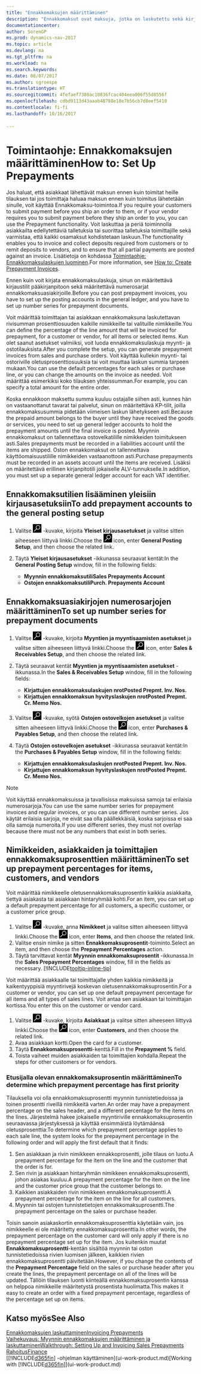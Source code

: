 ```yaml
---
title: "Ennakkomaksujen määrittäminen"
description: "Ennakkomaksut ovat maksuja, jotka on laskutettu sekä kirjattu myynti- tai ostoennakkomaksun tilaukseen ennen lopullista laskutusta. Esimerkiksi ennen tilattujen nimikkeiden valmistamista voidaan edellyttää talletuksen tekemistä, tai ennen nimikkeiden toimittamista asiakkaalle voidaan edellyttää maksun suorittamista. Ennakkomaksutoimintojen avulla voit laskuttaa ja kerätä asiakkailta edellytettyjä talletuksia tai suorittaa talletuksia toimittajille. Näin voit varmistaa, että kaikki maksut kohdistetaan laskuun."
documentationcenter: 
author: SorenGP
ms.prod: dynamics-nav-2017
ms.topic: article
ms.devlang: na
ms.tgt_pltfrm: na
ms.workload: na
ms.search.keywords: 
ms.date: 08/07/2017
ms.author: sgroespe
ms.translationtype: HT
ms.sourcegitcommit: 4fefaef7380ac10836fcac404eea006f55d8556f
ms.openlocfilehash: cdbd9113d43aaab48788e18e7b56cb7d8eef5410
ms.contentlocale: fi-fi
ms.lasthandoff: 10/16/2017

---
```

# <a name="how-to-set-up-prepayments"></a><span data-ttu-id="3b26d-106">Toimintaohje: Ennakkomaksujen määrittäminen</span><span class="sxs-lookup"><span data-stu-id="3b26d-106">How to: Set Up Prepayments</span></span>
<span data-ttu-id="3b26d-107">Jos haluat, että asiakkaat lähettävät maksun ennen kuin toimitat heille tilauksen tai jos toimittaja haluaa maksun ennen kuin toimitus lähetetään sinulle, voit käyttää Ennakkomaksu-toimintoa.</span><span class="sxs-lookup"><span data-stu-id="3b26d-107">If you require your customers to submit payment before you ship an order to them, or if your vendor requires you to submit payment before they ship an order to you, you can use the Prepayment functionality.</span></span> <span data-ttu-id="3b26d-108">Voit laskuttaa ja periä toiminnolla asiakkailta edellytettäviä talletuksia tai suorittaa talletuksia toimittajille sekä varmistaa, että kaikki osamaksut kohdistetaan laskuun.</span><span class="sxs-lookup"><span data-stu-id="3b26d-108">The functionality enables you to invoice and collect deposits required from customers or to remit deposits to vendors, and to ensure that all partial payments are posted against an invoice.</span></span> <span data-ttu-id="3b26d-109">Lisätietoja on kohdassa [Toimintaohje: Ennakkomaksulaskujen luominen](finance-how-to-create-prepayment-invoices.md).</span><span class="sxs-lookup"><span data-stu-id="3b26d-109">For more information, see [How to: Create Prepayment Invoices](finance-how-to-create-prepayment-invoices.md).</span></span>

<span data-ttu-id="3b26d-110">Ennen kuin voit kirjata ennakkomaksulaskuja, sinun on määritettävä kirjaustilit pääkirjanpitoon sekä määritettävä numerosarjat ennakkomaksuasiakirjoille.</span><span class="sxs-lookup"><span data-stu-id="3b26d-110">Before you can post prepayment invoices, you have to set up the posting accounts in the general ledger, and you have to set up number series for prepayment documents.</span></span>  

<span data-ttu-id="3b26d-111">Voit määrittää toimittajan tai asiakkaan ennakkomaksuna laskutettavan rivisumman prosenttiosuuden kaikille nimikkeille tai valituille nimikkeille.</span><span class="sxs-lookup"><span data-stu-id="3b26d-111">You can define the percentage of the line amount that will be invoiced for prepayment, for a customer or vendor, for all items or selected items.</span></span> <span data-ttu-id="3b26d-112">Kun olet saanut asetukset valmiiksi, voit luoda ennakkomaksulaskuja myynti- ja ostotilauksista.</span><span class="sxs-lookup"><span data-stu-id="3b26d-112">After you complete the setup, you can generate prepayment invoices from sales and purchase orders.</span></span> <span data-ttu-id="3b26d-113">Voit käyttää kullekin myynti- tai ostoriville oletusprosenttiosuuksia tai voit muuttaa laskun summia tarpeen mukaan.</span><span class="sxs-lookup"><span data-stu-id="3b26d-113">You can use the default percentages for each sales or purchase line, or you can change the amounts on the invoice as needed.</span></span> <span data-ttu-id="3b26d-114">Voit määrittää esimerkiksi koko tilauksen yhteissumman.</span><span class="sxs-lookup"><span data-stu-id="3b26d-114">For example, you can specify a total amount for the entire order.</span></span>  

<span data-ttu-id="3b26d-115">Koska ennakkoon maksettu summa kuuluu ostajalle siihen asti, kunnes hän on vastaanottanut tavarat tai palvelut, sinun on määritettävä KP-tilit, joilla ennakkomaksusummia pidetään viimeisen laskun lähetykseen asti.</span><span class="sxs-lookup"><span data-stu-id="3b26d-115">Because the prepaid amount belongs to the buyer until they have received the goods or services, you need to set up general ledger accounts to hold the prepayment amounts until the final invoice is posted.</span></span> <span data-ttu-id="3b26d-116">Myynnin ennakkomaksut on tallennettava ostovelkatilille nimikkeiden toimitukseen asti.</span><span class="sxs-lookup"><span data-stu-id="3b26d-116">Sales prepayments must be recorded in a liabilities account until the items are shipped.</span></span> <span data-ttu-id="3b26d-117">Oston ennakkomaksut on tallennettava käyttöomaisuustilille nimikkeiden vastaanottoon asti.</span><span class="sxs-lookup"><span data-stu-id="3b26d-117">Purchase prepayments must be recorded in an assets account until the items are received.</span></span> <span data-ttu-id="3b26d-118">Lisäksi on määritettävä erillinen kirjanpitotili jokaiselle ALV-tunnukselle.</span><span class="sxs-lookup"><span data-stu-id="3b26d-118">In addition, you must set up a separate general ledger account for each VAT identifier.</span></span>

## <a name="to-add-prepayment-accounts-to-the-general-posting-setup"></a><span data-ttu-id="3b26d-119">Ennakkomaksutilien lisääminen yleisiin kirjausasetuksiin</span><span class="sxs-lookup"><span data-stu-id="3b26d-119">To add prepayment accounts to the general posting setup</span></span>  

1. <span data-ttu-id="3b26d-120">Valitse ![Etsi sivu tai raportti](media/ui-search/search_small.png "Etsi sivu tai raportti -kuvake") -kuvake, kirjoita **Yleiset kirjausasetukset** ja valitse sitten aiheeseen liittyvä linkki.</span><span class="sxs-lookup"><span data-stu-id="3b26d-120">Choose the ![Search for Page or Report](media/ui-search/search_small.png "Search for Page or Report icon") icon, enter **General Posting Setup**, and then choose the related link.</span></span>
2. <span data-ttu-id="3b26d-121">Täytä **Yleiset kirjausasetukset** -ikkunassa seuraavat kentät:</span><span class="sxs-lookup"><span data-stu-id="3b26d-121">In the **General Posting Setup** window, fill in the following fields:</span></span>  

    - <span data-ttu-id="3b26d-122">**Myynnin ennakkomaksutili**</span><span class="sxs-lookup"><span data-stu-id="3b26d-122">**Sales Prepayments Account**</span></span>  
    - <span data-ttu-id="3b26d-123">**Ostojen ennakkomaksutili**</span><span class="sxs-lookup"><span data-stu-id="3b26d-123">**Purch. Prepayments Account**</span></span>  

## <a name="to-set-up-number-series-for-prepayment-documents"></a><span data-ttu-id="3b26d-124">Ennakkomaksuasiakirjojen numerosarjojen määrittäminen</span><span class="sxs-lookup"><span data-stu-id="3b26d-124">To set up number series for prepayment documents</span></span>  

1. <span data-ttu-id="3b26d-125">Valitse ![Etsi sivu tai raportti](media/ui-search/search_small.png "Etsi sivu tai raportti -kuvake") -kuvake, kirjoita **Myyntien ja myyntisaamisten asetukset** ja valitse sitten aiheeseen liittyvä linkki.</span><span class="sxs-lookup"><span data-stu-id="3b26d-125">Choose the ![Search for Page or Report](media/ui-search/search_small.png "Search for Page or Report icon") icon, enter **Sales & Receivables Setup**, and then choose the related link.</span></span>
2. <span data-ttu-id="3b26d-126">Täytä seuraavat kentät **Myyntien ja myyntisaamisten asetukset** -ikkunassa.</span><span class="sxs-lookup"><span data-stu-id="3b26d-126">In the **Sales & Receivables Setup** window, fill in the following fields:</span></span>  

   - <span data-ttu-id="3b26d-127">**Kirjattujen ennakkomaksulaskujen nrot**</span><span class="sxs-lookup"><span data-stu-id="3b26d-127">**Posted Prepmt. Inv. Nos.**</span></span>
   - <span data-ttu-id="3b26d-128">**Kirjattujen ennakkomaksun hyvityslaskujen nrot**</span><span class="sxs-lookup"><span data-stu-id="3b26d-128">**Posted Prepmt. Cr. Memo Nos.**</span></span>

1. <span data-ttu-id="3b26d-129">Valitse ![Etsi sivu tai raportti](media/ui-search/search_small.png "Etsi sivu tai raportti -kuvake") -kuvake, syötä **Ostojen ostovelkojen asetukset** ja valitse sitten aiheeseen liittyvä linkki.</span><span class="sxs-lookup"><span data-stu-id="3b26d-129">Choose the ![Search for Page or Report](media/ui-search/search_small.png "Search for Page or Report icon") icon, enter **Purchases & Payables Setup**, and then choose the related link.</span></span>
2. <span data-ttu-id="3b26d-130">Täytä **Ostojen ostovelkojen asetukset** -ikkunassa seuraavat kentät:</span><span class="sxs-lookup"><span data-stu-id="3b26d-130">In the **Purchases & Payables Setup** window, fill in the following fields:</span></span>

    - <span data-ttu-id="3b26d-131">**Kirjattujen ennakkomaksulaskujen nrot**</span><span class="sxs-lookup"><span data-stu-id="3b26d-131">**Posted Prepmt. Inv. Nos.**</span></span>
    - <span data-ttu-id="3b26d-132">**Kirjattujen ennakkomaksun hyvityslaskujen nrot**</span><span class="sxs-lookup"><span data-stu-id="3b26d-132">**Posted Prepmt. Cr. Memo Nos.**</span></span>

> [!NOTE]  
>  <span data-ttu-id="3b26d-133">Voit käyttää ennakkomaksuissa ja tavallisissa maksuissa samoja tai erilaisia numerosarjoja.</span><span class="sxs-lookup"><span data-stu-id="3b26d-133">You can use the same number series for prepayment invoices and regular invoices, or you can use different number series.</span></span> <span data-ttu-id="3b26d-134">Jos käytät erilaisia sarjoja, ne eivät saa olla päällekkäisiä, koska sarjoissa ei saa olla samoja numeroita.</span><span class="sxs-lookup"><span data-stu-id="3b26d-134">If you use different series, they must not overlap because there must not be any numbers that exist in both series.</span></span>  

## <a name="to-set-up-prepayment-percentages-for-items-customers-and-vendors"></a><span data-ttu-id="3b26d-135">Nimikkeiden, asiakkaiden ja toimittajien ennakkomaksuprosenttien määrittäminen</span><span class="sxs-lookup"><span data-stu-id="3b26d-135">To set up prepayment percentages for items, customers, and vendors</span></span>  
<span data-ttu-id="3b26d-136">Voit määrittää nimikkeelle oletusennakkomaksuprosentin kaikkia asiakkaita, tiettyä asiakasta tai asiakkaan hintaryhmää kohti.</span><span class="sxs-lookup"><span data-stu-id="3b26d-136">For an item, you can set up a default prepayment percentage for all customers, a specific customer, or a customer price group.</span></span>  

1. <span data-ttu-id="3b26d-137">Valitse ![Etsi sivu tai raportti](media/ui-search/search_small.png "Etsi sivu tai raportti -kuvake") -kuvake, anna **Nimikkeet** ja valitse sitten aiheeseen liittyvä linkki.</span><span class="sxs-lookup"><span data-stu-id="3b26d-137">Choose the ![Search for Page or Report](media/ui-search/search_small.png "Search for Page or Report icon") icon, enter **Items**, and then choose the related link.</span></span>
2. <span data-ttu-id="3b26d-138">Valitse ensin nimike ja sitten **Ennakkomaksuprosentit**-toiminto.</span><span class="sxs-lookup"><span data-stu-id="3b26d-138">Select an item, and then choose the **Prepayment Percentages** action.</span></span>  
3. <span data-ttu-id="3b26d-139">Täytä tarvittavat kentät **Myynnin ennakkomaksuprosentit** -ikkunassa.</span><span class="sxs-lookup"><span data-stu-id="3b26d-139">In the **Sales Prepayment Percentages** window, fill in the fields as necessary.</span></span> [!INCLUDE[tooltip-inline-tip](includes/tooltip-inline-tip_md.md)]

<span data-ttu-id="3b26d-140">Voit määrittää asiakkaalle tai toimittajalle yhden kaikkia nimikkeitä ja kaikentyyppisiä myyntirivejä koskevan oletusennakkomaksuprosentin.</span><span class="sxs-lookup"><span data-stu-id="3b26d-140">For a customer or vendor, you can set up one default prepayment percentage for all items and all types of sales lines.</span></span> <span data-ttu-id="3b26d-141">Voit antaa sen asiakkaan tai toimittajan kortissa.</span><span class="sxs-lookup"><span data-stu-id="3b26d-141">You enter this on the customer or vendor card.</span></span>

1. <span data-ttu-id="3b26d-142">Valitse ![Etsi sivu tai raportti](media/ui-search/search_small.png "Etsi sivu tai raportti -kuvake") -kuvake, kirjoita **Asiakkaat** ja valitse sitten aiheeseen liittyvä linkki.</span><span class="sxs-lookup"><span data-stu-id="3b26d-142">Choose the ![Search for Page or Report](media/ui-search/search_small.png "Search for Page or Report icon") icon, enter **Customers**, and then choose the related link.</span></span>
2. <span data-ttu-id="3b26d-143">Avaa asiakkaan kortti.</span><span class="sxs-lookup"><span data-stu-id="3b26d-143">Open the card for a customer.</span></span>
3. <span data-ttu-id="3b26d-144">Täytä **Ennakkomaksuprosentti**-kenttä.</span><span class="sxs-lookup"><span data-stu-id="3b26d-144">Fill in the **Prepayment %** field.</span></span>
4. <span data-ttu-id="3b26d-145">Toista vaiheet muiden asiakkaiden tai toimittajien kohdalla.</span><span class="sxs-lookup"><span data-stu-id="3b26d-145">Repeat the steps for other customers or for vendors.</span></span>  

### <a name="to-determine-which-prepayment-percentage-has-first-priority"></a><span data-ttu-id="3b26d-146">Etusijalla olevan ennakkomaksuprosentin määrittäminen</span><span class="sxs-lookup"><span data-stu-id="3b26d-146">To determine which prepayment percentage has first priority</span></span>  
<span data-ttu-id="3b26d-147">Tilauksella voi olla ennakkomaksuprosentti myynnin tunnistetiedoissa ja toinen prosentti riveillä nimikkeitä varten.</span><span class="sxs-lookup"><span data-stu-id="3b26d-147">An order may have a prepayment percentage on the sales header, and a different percentage for the items on the lines.</span></span> <span data-ttu-id="3b26d-148">Järjestelmä hakee jokaiselle myyntiriville ennakkomaksuprosentin seuraavassa järjestyksessä ja käyttää ensimmäistä löytämäänsä oletusprosenttia:</span><span class="sxs-lookup"><span data-stu-id="3b26d-148">To determine which prepayment percentage applies to each sale line, the system looks for the prepayment percentage in the following order and will apply the first default that it finds:</span></span>  
1. <span data-ttu-id="3b26d-149">Sen asiakkaan ja rivin nimikkeen ennakkoprosentti, jolle tilaus on luotu.</span><span class="sxs-lookup"><span data-stu-id="3b26d-149">A prepayment percentage for the item on the line and the customer that the order is for.</span></span>  
2. <span data-ttu-id="3b26d-150">Sen rivin ja asiakkaan hintaryhmän nimikkeen ennakkomaksuprosentti, johon asiakas kuuluu.</span><span class="sxs-lookup"><span data-stu-id="3b26d-150">A prepayment percentage for the item on the line and the customer price group that the customer belongs to.</span></span>  
3. <span data-ttu-id="3b26d-151">Kaikkien asiakkaiden rivin nimikkeen ennakkomaksuprosentti.</span><span class="sxs-lookup"><span data-stu-id="3b26d-151">A prepayment percentage for the item on the line for all customers.</span></span>  
4. <span data-ttu-id="3b26d-152">Myynnin tai ostojen tunnistetietojen ennakkomaksuprosentti.</span><span class="sxs-lookup"><span data-stu-id="3b26d-152">The prepayment percentage on the sales or purchase header.</span></span>  

<span data-ttu-id="3b26d-153">Toisin sanoin asiakaskortin ennakkomaksuprosenttia käytetään vain, jos nimikkeelle ei ole määritetty ennakkomaksuprosenttia.</span><span class="sxs-lookup"><span data-stu-id="3b26d-153">In other words, the prepayment percentage on the customer card will only apply if there is no prepayment percentage set up for the item.</span></span> <span data-ttu-id="3b26d-154">Jos kuitenkin muutat **Ennakkomaksuprosentti**-kentän sisältöä myynnin tai oston tunnistetiedoissa rivien luomisen jälkeen, kaikkien rivien ennakkomaksuprosentti päivitetään.</span><span class="sxs-lookup"><span data-stu-id="3b26d-154">However, if you change the contents of the **Prepayment Percentage** field on the sales or purchase header after you create the lines, the prepayment percentage on all of the lines will be updated.</span></span> <span data-ttu-id="3b26d-155">Tällöin tilauksen luonti kiinteällä ennakkomaksuprosentin kanssa on helppoa nimikkeille määritetystä prosentista huolimatta.</span><span class="sxs-lookup"><span data-stu-id="3b26d-155">This makes it easy to create an order with a fixed prepayment percentage, regardless of the percentage set up on items.</span></span>

## <a name="see-also"></a><span data-ttu-id="3b26d-156">Katso myös</span><span class="sxs-lookup"><span data-stu-id="3b26d-156">See Also</span></span>  
[<span data-ttu-id="3b26d-157">Ennakkomaksujen laskuttaminen</span><span class="sxs-lookup"><span data-stu-id="3b26d-157">Invoicing Prepayments</span></span>](finance-invoice-prepayments.md)  
[<span data-ttu-id="3b26d-158">Vaihekuvaus: Myynnin ennakkomaksujen määrittäminen ja laskuttaminen</span><span class="sxs-lookup"><span data-stu-id="3b26d-158">Walkthrough: Setting Up and Invoicing Sales Prepayments</span></span>](walkthrough-setting-up-and-invoicing-sales-prepayments.md)  
[<span data-ttu-id="3b26d-159">Rahoitus</span><span class="sxs-lookup"><span data-stu-id="3b26d-159">Finance</span></span>](finance.md)  
<span data-ttu-id="3b26d-160">[[!INCLUDE[d365fin](includes/d365fin_md.md)] -ohjelman käyttäminen](ui-work-product.md)</span><span class="sxs-lookup"><span data-stu-id="3b26d-160">[Working with [!INCLUDE[d365fin](includes/d365fin_md.md)]](ui-work-product.md)</span></span>

